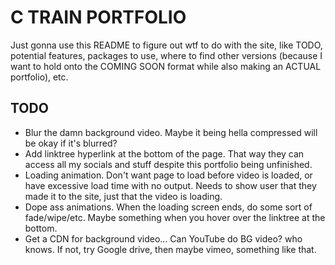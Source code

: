 # C TRAIN PORTFOLIO
Just gonna use this README to figure out wtf to do with the site, like TODO, potential features, packages to use, where to find other versions (because I want to hold onto the COMING SOON format while also making an ACTUAL portfolio), etc.

## TODO
- Blur the damn background video. Maybe it being hella compressed will be okay if it's blurred?
- Add linktree hyperlink at the bottom of the page. That way they can access all my socials and stuff despite this portfolio being unfinished.
- Loading animation. Don't want page to load before video is loaded, or have excessive load time with no output. Needs to show user that they made it to the site, just that the video is loading.
- Dope ass animations. When the loading screen ends, do some sort of fade/wipe/etc. Maybe something when you hover over the linktree at the bottom.
- Get a CDN for background video... Can YouTube do BG video? who knows. If not, try Google drive, then maybe vimeo, something like that.